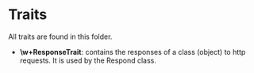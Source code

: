 # Traits
All traits are found in this folder.
- **\w+ResponseTrait**: contains the responses of a class (object) to http requests. It is used by the Respond class.